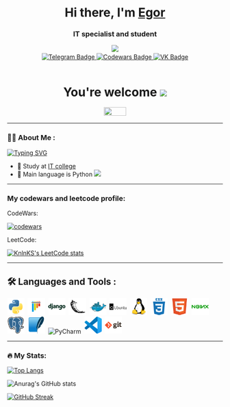 <h1 align="center">Hi there, I'm <a href="https://t.me/Eg_Arh" target="_blank">Egor</a> </h1>
<h3 align="center">IT specialist and student</h3>
<div id="header" align="center">
  <img src="https://media.giphy.com/media/ACzsN9dhQuOZ6RYXcM/giphy.gif" width="150"/>
</div>

<div id="badges" align="center">
  <a href="https://t.me/Eg_Arh">
    <img src="https://img.shields.io/badge/Telegram-blue?style=for-the-badge&logo=telegram&logoColor=white" alt="Telegram Badge"/>
  </a>
  <a href="https://www.codewars.com/users/Egor_Arhipov">
    <img src="https://img.shields.io/badge/Codewars-red?style=for-the-badge&logo=codewars&logoColor=white" alt="Codewars Badge"/>
  </a>
  <a href="https://vk.com/earkhipov0">
    <img src="https://img.shields.io/badge/VK-blue?style=for-the-badge&logo=vk&logoColor=white" alt="VK Badge"/>
  </a>
</div>

<div id="views" align="center">
  <img src="https://komarev.com/ghpvc/?username=cestxvcdim&style=flat-square&color=blue" alt=""/>
</div>

<div id="text" align="center">
  <h1>
    You're welcome
    <img src="https://media.giphy.com/media/hvRJCLFzcasrR4ia7z/giphy.gif" width="30px"/>
  </h1>
</div>

<div id="banner" align="center">
  <img src="https://media.giphy.com/media/26tn33aiTi1jkl6H6/giphy.gif" width="32%" height="40%"/>
</div>

---
### :man_technologist: About Me :

<a href="https://git.io/typing-svg"><img src="https://readme-typing-svg.demolab.com?font=Fira+Code&weight=900&size=15&pause=1000&color=D12DF7&center=%D0%B8%D1%81%D1%82%D0%B8%D0%BD%D0%BD%D1%8B%D0%B9&vCenter=%D0%B8%D1%81%D1%82%D0%B8%D0%BD%D0%BD%D1%8B%D0%B9&repeat=%D0%9B%D0%9E%D0%96%D0%AC&width=900&height=20&lines=My+name+is+Egor%2C+I'm+a+beginner+python+backend+developer%2C+I+love+to+code+and+learn+something+new." alt="Typing SVG" /></a>
- :selfie: Study at [IT college](https://singularity.academy/)
- :snake: Main language is Python <img src="https://media.giphy.com/media/KAq5w47R9rmTuvWOWa/giphy.gif" width="15">
--- 

### My codewars and leetcode profile:
  CodeWars:
  
  [![codewars](https://www.codewars.com/users/Egor_Arhipov/badges/large)](https://www.codewars.com/users/Egor_Arhipov)
  
  LeetCode:
  
  [![KnlnKS's LeetCode stats](https://leetcode-stats-six.vercel.app/api?username=Maurdihen&theme=dark)](https://github.com/KnlnKS/leetcode-stats)

--- 

## :hammer_and_wrench: Languages and Tools :

<div>
  <img src="https://github.com/devicons/devicon/blob/master/icons/python/python-original.svg" title="Python" alt="Python" width="40" height="40"/>&nbsp;
  <img src="https://github.com/devicons/devicon/blob/master/icons/pytest/pytest-original.svg" title="Pytest" alt="Pytest" width="40" height="40"/>&nbsp;
  <img src="https://github.com/devicons/devicon/blob/master/icons/django/django-plain-wordmark.svg" title="Django" alt="Django" width="40" height="40"/>&nbsp;
  <img src="https://github.com/devicons/devicon/blob/master/icons/flask/flask-original.svg" title="Flask" alt="Flask" width="40" height="40"/>&nbsp;
  <img src="https://github.com/devicons/devicon/blob/master/icons/docker/docker-original.svg" title="Docker" alt="Docker" width="40" height="40"/>&nbsp;
  <img src="https://github.com/devicons/devicon/blob/master/icons/ubuntu/ubuntu-plain-wordmark.svg" title="Ubuntu" alt="Ubuntu" width="40" height="40"/>&nbsp;
  <img src="https://github.com/devicons/devicon/blob/master/icons/linux/linux-original.svg" title="Linux" alt="Linux" width="40" height="40"/>&nbsp;
  <img src="https://github.com/devicons/devicon/blob/master/icons/css3/css3-plain-wordmark.svg"  title="CSS3" alt="CSS" width="40" height="40"/>&nbsp;
  <img src="https://github.com/devicons/devicon/blob/master/icons/html5/html5-original.svg" title="HTML5" alt="HTML" width="40" height="40"/>&nbsp;
  <img src="https://github.com/devicons/devicon/blob/master/icons/nginx/nginx-original.svg" title="Nginx" alt="Nginx" width="40" height="40"/>&nbsp;
  <img src="https://github.com/devicons/devicon/blob/master/icons/postgresql/postgresql-original.svg" title="PostgreSQL"  alt="PostgreSQL" width="40" height="40"/>&nbsp;
  <img src="https://github.com/devicons/devicon/blob/master/icons/sqlite/sqlite-original.svg" title="SQLite"  alt="SQLite" width="40" height="40"/>&nbsp;
  <img src="https://resource.lylinux.net/image/2020/07/01/logo.png" title="PyCharm" alt="PyCharm" width="40" height="40"/>&nbsp;
  <img src="https://github.com/devicons/devicon/blob/master/icons/vscode/vscode-original.svg" title="VSCode" alt="VSCode" width="40" height="40"/>&nbsp;
  <img src="https://github.com/devicons/devicon/blob/master/icons/git/git-original-wordmark.svg" title="Git" alt="Git" width="40" height="40"/>
</div>

---

### :fire: My Stats:

[![Top Langs](https://github-readme-stats.vercel.app/api/top-langs/?username=Maurdihen&layout=compact&theme=vision-friendly-dark)](https://github.com/anuraghazra/github-readme-stats)

![Anurag's GitHub stats](https://github-readme-stats.vercel.app/api?username=Maurdihen&show_icons=true&theme=radical)

[![GitHub Streak](http://github-readme-streak-stats.herokuapp.com?user=Maurdihen&theme=dark&background=000000)](https://git.io/streak-stats)
